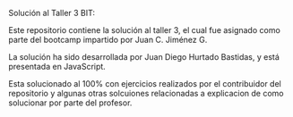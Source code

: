 Solución al Taller 3 BIT:

Este repositorio contiene la solución al taller 3, el cual fue asignado como parte del bootcamp impartido por Juan C. Jiménez G.

La solución ha sido desarrollada por Juan Diego Hurtado Bastidas, y está presentada en JavaScript.

Esta solucionado al 100% con ejercicios realizados por el contribuidor del repositorio y algunas otras solcuiones relacionadas a 
explicacion de como solucionar por parte del profesor.

